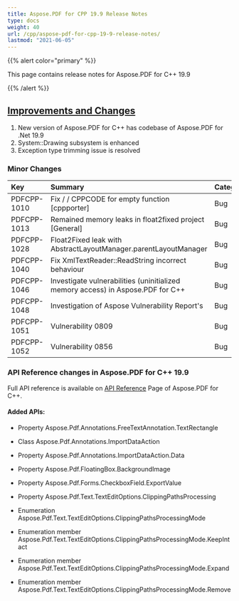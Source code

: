 ```yaml
---
title: Aspose.PDF for CPP 19.9 Release Notes
type: docs
weight: 40
url: /cpp/aspose-pdf-for-cpp-19-9-release-notes/
lastmod: "2021-06-05"
---
```


{{% alert color="primary" %}}

This page contains release notes for Aspose.PDF for C++ 19.9

{{% /alert %}}
## <ins>**Improvements and Changes**
1. New version of Aspose.PDF for C++ has codebase of Aspose.PDF for .Net 19.9
1. System::Drawing subsystem is enhanced
1. Exception type trimming issue is resolved
### **Minor Changes**

|**Key**|**Summary**|**Category**|
| :- | :- | :- |
|PDFCPP-1010|Fix / / CPPCODE for empty function [cppporter]|Bug|
|PDFCPP-1013|Remained memory leaks in float2fixed project [General]|Bug|
|PDFCPP-1028|Float2Fixed leak with AbstractLayoutManager.parentLayoutManager|Bug|
|PDFCPP-1040|Fix XmlTextReader::ReadString incorrect behaviour|Bug|
|PDFCPP-1046|Investigate vulnerabilities (uninitialized memory access) in Aspose.PDF for C++|Bug|
|PDFCPP-1048|Investigation of Aspose Vulnerability Report's|Bug|
|PDFCPP-1051|Vulnerability 0809|Bug|
|PDFCPP-1052|Vulnerability 0856|Bug|
### **API Reference changes in Aspose.PDF for C++ 19.9**
Full API reference is available on [API Reference](https://reference.aspose.com/pdf/cpp) Page of Aspose.PDF for C++.
#### **Added APIs:**
- Property Aspose.Pdf.Annotations.FreeTextAnnotation.TextRectangle              

- Class Aspose.Pdf.Annotations.ImportDataAction

- Property Aspose.Pdf.Annotations.ImportDataAction.Data

- Property Aspose.Pdf.FloatingBox.BackgroundImage

- Property Aspose.Pdf.Forms.CheckboxField.ExportValue

- Property Aspose.Pdf.Text.TextEditOptions.ClippingPathsProcessing

- Enumeration Aspose.Pdf.Text.TextEditOptions.ClippingPathsProcessingMode

- Enumeration member Aspose.Pdf.Text.TextEditOptions.ClippingPathsProcessingMode.KeepIntact

- Enumeration member Aspose.Pdf.Text.TextEditOptions.ClippingPathsProcessingMode.Expand

- Enumeration member Aspose.Pdf.Text.TextEditOptions.ClippingPathsProcessingMode.Remove
